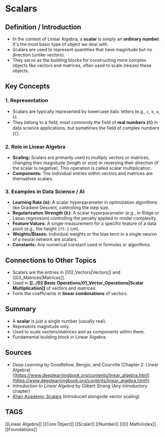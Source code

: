 # Scalars

## Definition / Introduction
*   In the context of Linear Algebra, a **scalar** is simply an **ordinary number**. It's the most basic type of object we deal with.
*   Scalars are used to represent quantities that have magnitude but no direction (unlike vectors).
*   They serve as the building blocks for constructing more complex objects like vectors and matrices, often used to scale (resize) these objects.

## Key Concepts

### 1. Representation
*   Scalars are typically represented by lowercase italic letters (e.g., `c`, `k`, `α`, `λ`).
*   They belong to a field, most commonly the field of **real numbers (ℝ)** in data science applications, but sometimes the field of complex numbers (ℂ).

### 2. Role in Linear Algebra
*   **Scaling:** Scalars are primarily used to multiply vectors or matrices, changing their magnitude (length or size) or reversing their direction (if the scalar is negative). This operation is called scalar multiplication.
*   **Components:** The individual entries within vectors and matrices are themselves scalars.

### 3. Examples in Data Science / AI
*   **Learning Rate (α):** A scalar hyperparameter in optimization algorithms like Gradient Descent, controlling the step size.
*   **Regularization Strength (λ):** A scalar hyperparameter (e.g., in Ridge or Lasso regression) controlling the penalty applied to model complexity.
*   **Feature Values:** A single measurement for a specific feature of a data point (e.g., the height `175.2` cm).
*   **Weights/Biases:** Individual weights or the bias term in a single neuron of a neural network are scalars.
*   **Constants:** Any numerical constant used in formulas or algorithms.

## Connections to Other Topics
*   Scalars are the entries in [[02_Vectors|Vectors]] and [[03_Matrices|Matrices]].
*   Used in **[[../02 Basic Operations/01_Vector_Operations|Scalar Multiplication]]** of vectors and matrices.
*   Form the coefficients in **linear combinations** of vectors.

## Summary
*   A **scalar** is just a single number (usually real).
*   Represents magnitude only.
*   Used to scale vectors/matrices and as components within them.
*   Fundamental building block in Linear Algebra.

## Sources
*   *Deep Learning* by Goodfellow, Bengio, and Courville (Chapter 2: Linear Algebra) ([https://www.deeplearningbook.org/contents/linear_algebra.html](https://www.deeplearningbook.org/contents/linear_algebra.html))
*   *Introduction to Linear Algebra* by Gilbert Strang (Any introductory chapter)
*   [Khan Academy: Scalars](https://www.khanacademy.org/math/linear-algebra/vectors-and-spaces/vectors/v/scalar-multiplication) (Introduced alongside vector scaling)

## TAGS
[[Linear Algebra]] [[Core Object]] [[Scalar]] [[Number]] [[02 Math/index]] [[Foundations]]